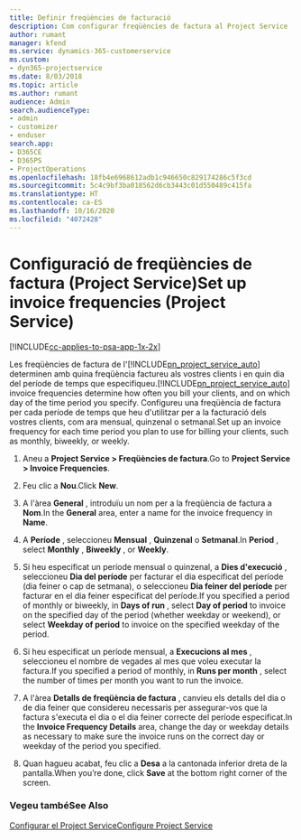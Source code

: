 ```yaml
---
title: Definir freqüències de facturació
description: Com configurar freqüències de factura al Project Service
author: rumant
manager: kfend
ms.service: dynamics-365-customerservice
ms.custom:
- dyn365-projectservice
ms.date: 8/03/2018
ms.topic: article
ms.author: rumant
audience: Admin
search.audienceType:
- admin
- customizer
- enduser
search.app:
- D365CE
- D365PS
- ProjectOperations
ms.openlocfilehash: 18fb4e6968612adb1c946650c829174286c5f3cd
ms.sourcegitcommit: 5c4c9bf3ba018562d6cb3443c01d550489c415fa
ms.translationtype: HT
ms.contentlocale: ca-ES
ms.lasthandoff: 10/16/2020
ms.locfileid: "4072428"
---
```

# <a name="set-up-invoice-frequencies-project-service"></a><span data-ttu-id="374ea-103">Configuració de freqüències de factura (Project Service)</span><span class="sxs-lookup"><span data-stu-id="374ea-103">Set up invoice frequencies (Project Service)</span></span>

[!INCLUDE[cc-applies-to-psa-app-1x-2x](../includes/cc-applies-to-psa-app-1x-2x.md)]

<span data-ttu-id="374ea-104">Les freqüències de factura de l'[!INCLUDE[pn_project_service_auto](../includes/pn-project-service-auto.md)] determinen amb quina freqüència factureu als vostres clients i en quin dia del període de temps que especifiqueu.</span><span class="sxs-lookup"><span data-stu-id="374ea-104">[!INCLUDE[pn_project_service_auto](../includes/pn-project-service-auto.md)] invoice frequencies determine how often you bill your clients, and on which day of the time period you specify.</span></span> <span data-ttu-id="374ea-105">Configureu una freqüència de factura per cada període de temps que heu d'utilitzar per a la facturació dels vostres clients, com ara mensual, quinzenal o setmanal.</span><span class="sxs-lookup"><span data-stu-id="374ea-105">Set up an invoice frequency for each time period you plan to use for billing your clients, such as monthly, biweekly, or weekly.</span></span>  
  
1.  <span data-ttu-id="374ea-106">Aneu a **Project Service > Freqüències de factura**.</span><span class="sxs-lookup"><span data-stu-id="374ea-106">Go to **Project Service > Invoice Frequencies**.</span></span>  
  
2.  <span data-ttu-id="374ea-107">Feu clic a **Nou**.</span><span class="sxs-lookup"><span data-stu-id="374ea-107">Click **New**.</span></span>  
  
3.  <span data-ttu-id="374ea-108">A l'àrea **General** , introduïu un nom per a la freqüència de factura a **Nom**.</span><span class="sxs-lookup"><span data-stu-id="374ea-108">In the **General** area, enter a name for the invoice frequency in **Name**.</span></span>  
  
4.  <span data-ttu-id="374ea-109">A **Període** , seleccioneu **Mensual** , **Quinzenal** o **Setmanal**.</span><span class="sxs-lookup"><span data-stu-id="374ea-109">In **Period** , select **Monthly** , **Biweekly** , or **Weekly**.</span></span>  
  
5.  <span data-ttu-id="374ea-110">Si heu especificat un període mensual o quinzenal, a **Dies d'execució** , seleccioneu **Dia del període** per facturar el dia especificat del període (dia feiner o cap de setmana), o seleccioneu **Dia feiner del període** per facturar en el dia feiner especificat del període.</span><span class="sxs-lookup"><span data-stu-id="374ea-110">If you specified a period of monthly or biweekly, in **Days of run** , select **Day of period** to invoice on the specified day of the period (whether weekday or weekend), or select **Weekday of period** to invoice on the specified weekday of the period.</span></span>  
  
6.  <span data-ttu-id="374ea-111">Si heu especificat un període mensual, a **Execucions al mes** , seleccioneu el nombre de vegades al mes que voleu executar la factura.</span><span class="sxs-lookup"><span data-stu-id="374ea-111">If you specified a period of monthly, in **Runs per month** , select the number of times per month you want to run the invoice.</span></span>  
  
7.  <span data-ttu-id="374ea-112">A l'àrea **Detalls de freqüència de factura** , canvieu els detalls del dia o de dia feiner que considereu necessaris per assegurar-vos que la factura s'executa el dia o el dia feiner correcte del període especificat.</span><span class="sxs-lookup"><span data-stu-id="374ea-112">In the **Invoice Frequency Details** area, change the day or weekday details as necessary to make sure the invoice runs on the correct day or weekday of the period you specified.</span></span>  
  
8.  <span data-ttu-id="374ea-113">Quan hagueu acabat, feu clic a **Desa** a la cantonada inferior dreta de la pantalla.</span><span class="sxs-lookup"><span data-stu-id="374ea-113">When you’re done, click **Save** at the bottom right corner of the screen.</span></span>  
  
### <a name="see-also"></a><span data-ttu-id="374ea-114">Vegeu també</span><span class="sxs-lookup"><span data-stu-id="374ea-114">See Also</span></span>  
 [<span data-ttu-id="374ea-115">Configurar el Project Service</span><span class="sxs-lookup"><span data-stu-id="374ea-115">Configure Project Service</span></span>](../psa/configure.md)
